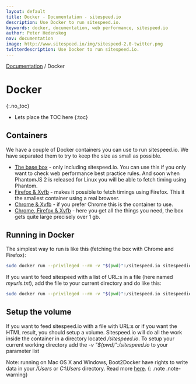 ```yaml
---
layout: default
title: Docker - Documentation - sitespeed.io
description: Use Docker to run sitespeed.io.
keywords: docker, documentation, web performance, sitespeed.io
author: Peter Hedenskog
nav: documentation
image: http://www.sitespeed.io/img/sitespeed-2.0-twitter.png
twitterdescription: Use Docker to run sitespeed.io.
---
```

[Documentation](/documentation/) / Docker

# Docker
{:.no_toc}

* Lets place the TOC here
{:toc}


## Containers
We have a couple of Docker containers you can use to run sitespeed.io. We have separated them to try to keep the size as small as possible.

 * [The base box](https://registry.hub.docker.com/u/sitespeedio/sitespeed.io-standalone/) - only including sitespeed.io. You can use this if you only want to check web performance best practice rules. And soon when PhantomJS 2 is released for Linux you will be able to fetch timing using Phantom.
 * [Firefox & Xvfb](https://registry.hub.docker.com/u/sitespeedio/sitespeed.io-firefox/) - makes it possible to fetch timings using Firefox. This it the smallest container using a real browser.
 * [Chrome & Xvfb](https://registry.hub.docker.com/u/sitespeedio/sitespeed.io-chrome/) - if you prefer Chrome this is the container to use.
 * [Chrome, Firefox & Xvfb](https://registry.hub.docker.com/u/sitespeedio/sitespeed.io/) - here you get all the things you need, the box gets quite large precisely over 1 gb.


## Running in Docker
The simplest way to run is like this (fetching the box with Chrome and Firefox):

~~~ bash
sudo docker run --privileged --rm -v "$(pwd)":/sitespeed.io sitespeedio/sitespeed.io sitespeed.io -u http://www.sitespeed.io -b chrome
~~~

If you want to feed sitespeed with a list of URL:s in a file (here named *myurls.txt*), add the file to your current directory and do like this: 

~~~ bash
sudo docker run --privileged --rm -v "$(pwd)":/sitespeed.io sitespeedio/sitespeed.io sitespeed.io -f myurls.txt -b chrome
~~~

## Setup the volume

If you want to feed sitespeed.io with a file with URL:s or if you want the HTML result, you should setup a volume. Sitespeed.io will do all the work inside the container in a directory located */sitespeed.io*. To setup your current working directory add the *-v "$(pwd)":/sitespeed.io* to your parameter list

Note: running on Mac OS X and Windows, Boot2Docker have rights to write data in your */Users* or *C:\Users* directory. Read more [here](https://docs.docker.com/userguide/dockervolumes/#mount-a-host-directory-as-a-data-volume).
{: .note .note-warning}
